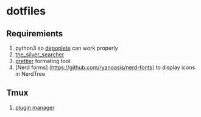 # dotfiles

## Requiremients
1. python3 so [depoplete](https://github.com/Shougo/deoplete.nvim) can work properly
2. [the_silver_searcher](https://github.com/ggreer/the_silver_searcher)
3. [prettier](https://github.com/prettier/prettier) formating tool
4. [Nerd forms] (https://github.com/ryanoasis/nerd-fonts) to display icons in NerdTree

## Tmux
1. [plugin manager](https://github.com/tmux-plugins/tpm)
